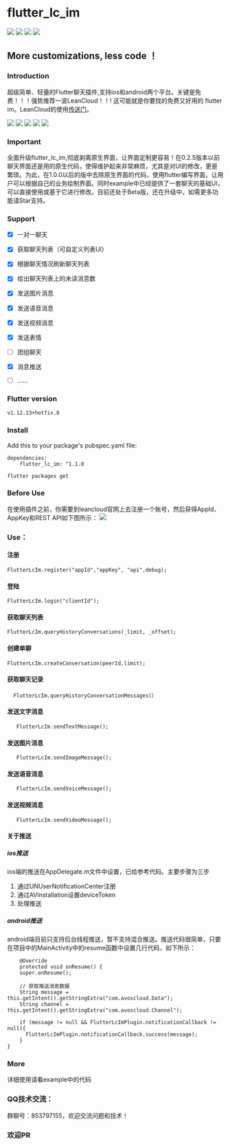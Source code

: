 # flutter_lc_im
![](https://img.shields.io/badge/build-passing-brightgreen)
![](https://img.shields.io/badge/version-1.1.0-orange)
![](https://img.shields.io/badge/platform-flutter-lightgrey)
![](https://img.shields.io/badge/license-MIT-blue)

## More customizations, less code ！

### Introduction
超级简单、轻量的Flutter聊天插件,支持ios和android两个平台。关键是免费！！！强势推荐一波LeanCloud！！! 这可能就是你要找的免费又好用的 flutter im。LeanCloud的使用[传送门](https://leancloud.cn/)。

![](index.jpeg)
![](list.jpeg)
![](chat1.jpeg)
![](chat2.jpeg)
![](chat3.jpeg)

### Important
全面升级flutter_lc_im,彻底剥离原生界面，让界面定制更容易！在0.2.5版本以前聊天界面还是用的原生代码，使得维护起来非常麻烦，尤其是对UI的修改，更是繁琐。为此，在1.0.0以后的版中去除原生界面的代码，使用flutter编写界面，让用户可以根据自己的业务绘制界面。同时example中已经提供了一套聊天的基础UI，可以直接使用或基于它进行修改。目前还处于Beta版，还在升级中，如需更多功能请Star支持。

### Support
 
- [x] 一对一聊天 
- [x] 获取聊天列表（可自定义列表UI）
- [x] 根据聊天情况刷新聊天列表 
- [x] 给出聊天列表上的未读消息数 
- [x] 发送图片消息
- [x] 发送语音消息
- [x] 发送视频消息
- [x] 发送表情
- [ ] 团组聊天
- [x] 消息推送

- [ ] ...... 

### Flutter version
	v1.12.13+hotfix.8

### Install
Add this to your package's pubspec.yaml file:

	dependencies:
		flutter_lc_im: ^1.1.0
		  
	flutter packages get

### Before Use
在使用插件之前，你需要到leancloud官网上去注册一个账号，然后获得AppId、AppKey和REST API如下图所示：
![](register.png)

### Use：

#### 注册
    FlutterLcIm.register("appId","appKey", "api",debug);
#### 登陆
    FlutterLcIm.login("clientId");
#### 获取聊天列表
    FlutterLcIm.queryHistoryConversations(_limit, _offset);  
#### 创建单聊
    FlutterLcIm.createConversation(peerId,limit);
#### 获取聊天记录
      FlutterLcIm.queryHistoryConversationMessages(）
#### 发送文字消息
       FlutterLcIm.sendTextMessage();   
#### 发送图片消息
       FlutterLcIm.sendImageMessage(); 
#### 发送语音消息
       FlutterLcIm.sendVoiceMessage(); 
#### 发送视频消息
       FlutterLcIm.sendVideoMessage(); 
#### 关于推送
##### ios推送
ios端的推送在AppDelegate.m文件中设置，已给参考代码。主要步骤为三步

1.  通过UNUserNotificationCenter注册
1.  通过AVInstallation设置deviceToken
1. 处理推送

##### android推送
android端目前只支持后台线程推送，暂不支持混合推送。推送代码很简单，只要在项目中的MainActivity中的resume函数中设置几行代码，如下所示：

 
	    @Override
	    protected void onResume() {
	    super.onResume();
	
	    // 获取推送消息数据
	    String message = this.getIntent().getStringExtra("com.avoscloud.Data");
	    String channel = this.getIntent().getStringExtra("com.avoscloud.Channel");
	
	    if (message != null && FlutterLcImPlugin.notificationCallback != null){
	      FlutterLcImPlugin.notificationCallback.success(message);
	    }
    }
   
### More
详细使用请看example中的代码
    
### QQ技术交流：
群聊号：853797155，欢迎交流问题和技术！

### 欢迎PR
